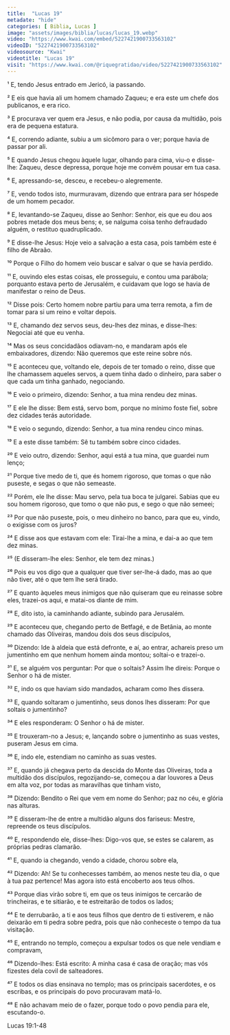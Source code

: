```yaml
---
title:  "Lucas 19"
metadate: "hide"
categories: [ Biblia, Lucas ]
image: "assets/images/biblia/lucas/lucas_19.webp"
video: "https://www.kwai.com/embed/5227421900733563102"
videoID: "5227421900733563102"
videosource: "Kwai"
videotitle: "Lucas 19"
visit: "https://www.kwai.com/@riquegratidao/video/5227421900733563102"
---
```



¹ E, tendo Jesus entrado em Jericó, ia passando.

² E eis que havia ali um homem chamado Zaqueu; e era este um chefe dos publicanos, e era rico.

³ E procurava ver quem era Jesus, e não podia, por causa da multidão, pois era de pequena estatura.

⁴ E, correndo adiante, subiu a um sicômoro para o ver; porque havia de passar por ali.

⁵ E quando Jesus chegou àquele lugar, olhando para cima, viu-o e disse-lhe: Zaqueu, desce depressa, porque hoje me convém pousar em tua casa.

⁶ E, apressando-se, desceu, e recebeu-o alegremente.

⁷ E, vendo todos isto, murmuravam, dizendo que entrara para ser hóspede de um homem pecador.

⁸ E, levantando-se Zaqueu, disse ao Senhor: Senhor, eis que eu dou aos pobres metade dos meus bens; e, se nalguma coisa tenho defraudado alguém, o restituo quadruplicado.

⁹ E disse-lhe Jesus: Hoje veio a salvação a esta casa, pois também este é filho de Abraão.

¹⁰ Porque o Filho do homem veio buscar e salvar o que se havia perdido.

¹¹ E, ouvindo eles estas coisas, ele prosseguiu, e contou uma parábola; porquanto estava perto de Jerusalém, e cuidavam que logo se havia de manifestar o reino de Deus.

¹² Disse pois: Certo homem nobre partiu para uma terra remota, a fim de tomar para si um reino e voltar depois.

¹³ E, chamando dez servos seus, deu-lhes dez minas, e disse-lhes: Negociai até que eu venha.

¹⁴ Mas os seus concidadãos odiavam-no, e mandaram após ele embaixadores, dizendo: Não queremos que este reine sobre nós.

¹⁵ E aconteceu que, voltando ele, depois de ter tomado o reino, disse que lhe chamassem aqueles servos, a quem tinha dado o dinheiro, para saber o que cada um tinha ganhado, negociando.

¹⁶ E veio o primeiro, dizendo: Senhor, a tua mina rendeu dez minas.

¹⁷ E ele lhe disse: Bem está, servo bom, porque no mínimo foste fiel, sobre dez cidades terás autoridade.

¹⁸ E veio o segundo, dizendo: Senhor, a tua mina rendeu cinco minas.

¹⁹ E a este disse também: Sê tu também sobre cinco cidades.

²⁰ E veio outro, dizendo: Senhor, aqui está a tua mina, que guardei num lenço;

²¹ Porque tive medo de ti, que és homem rigoroso, que tomas o que não puseste, e segas o que não semeaste.

²² Porém, ele lhe disse: Mau servo, pela tua boca te julgarei. Sabias que eu sou homem rigoroso, que tomo o que não pus, e sego o que não semeei;

²³ Por que não puseste, pois, o meu dinheiro no banco, para que eu, vindo, o exigisse com os juros?

²⁴ E disse aos que estavam com ele: Tirai-lhe a mina, e dai-a ao que tem dez minas.

²⁵ (E disseram-lhe eles: Senhor, ele tem dez minas.)

²⁶ Pois eu vos digo que a qualquer que tiver ser-lhe-á dado, mas ao que não tiver, até o que tem lhe será tirado.

²⁷ E quanto àqueles meus inimigos que não quiseram que eu reinasse sobre eles, trazei-os aqui, e matai-os diante de mim.

²⁸ E, dito isto, ia caminhando adiante, subindo para Jerusalém.

²⁹ E aconteceu que, chegando perto de Betfagé, e de Betânia, ao monte chamado das Oliveiras, mandou dois dos seus discípulos,

³⁰ Dizendo: Ide à aldeia que está defronte, e aí, ao entrar, achareis preso um jumentinho em que nenhum homem ainda montou; soltai-o e trazei-o.

³¹ E, se alguém vos perguntar: Por que o soltais? Assim lhe direis: Porque o Senhor o há de mister.

³² E, indo os que haviam sido mandados, acharam como lhes dissera.

³³ E, quando soltaram o jumentinho, seus donos lhes disseram: Por que soltais o jumentinho?

³⁴ E eles responderam: O Senhor o há de mister.

³⁵ E trouxeram-no a Jesus; e, lançando sobre o jumentinho as suas vestes, puseram Jesus em cima.

³⁶ E, indo ele, estendiam no caminho as suas vestes.

³⁷ E, quando já chegava perto da descida do Monte das Oliveiras, toda a multidão dos discípulos, regozijando-se, começou a dar louvores a Deus em alta voz, por todas as maravilhas que tinham visto,

³⁸ Dizendo: Bendito o Rei que vem em nome do Senhor; paz no céu, e glória nas alturas.

³⁹ E disseram-lhe de entre a multidão alguns dos fariseus: Mestre, repreende os teus discípulos.

⁴⁰ E, respondendo ele, disse-lhes: Digo-vos que, se estes se calarem, as próprias pedras clamarão.

⁴¹ E, quando ia chegando, vendo a cidade, chorou sobre ela,

⁴² Dizendo: Ah! Se tu conhecesses também, ao menos neste teu dia, o que à tua paz pertence! Mas agora isto está encoberto aos teus olhos.

⁴³ Porque dias virão sobre ti, em que os teus inimigos te cercarão de trincheiras, e te sitiarão, e te estreitarão de todos os lados;

⁴⁴ E te derrubarão, a ti e aos teus filhos que dentro de ti estiverem, e não deixarão em ti pedra sobre pedra, pois que não conheceste o tempo da tua visitação.

⁴⁵ E, entrando no templo, começou a expulsar todos os que nele vendiam e compravam,

⁴⁶ Dizendo-lhes: Está escrito: A minha casa é casa de oração; mas vós fizestes dela covil de salteadores.

⁴⁷ E todos os dias ensinava no templo; mas os principais sacerdotes, e os escribas, e os principais do povo procuravam matá-lo.

⁴⁸ E não achavam meio de o fazer, porque todo o povo pendia para ele, escutando-o. 



Lucas 19:1-48
